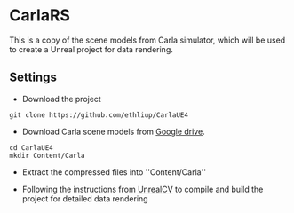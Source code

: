 # CarlaRS

This is a copy of the scene models from Carla simulator, which will be used to create a Unreal project for data rendering.

## Settings
* Download the project
```
git clone https://github.com/ethliup/CarlaUE4
```
* Download Carla scene models from [Google drive](https://drive.google.com/uc?id=1FtC00CrDb7Kz5StBAwb6vqOGbzZtpROx&export=download).
```
cd CarlaUE4
mkdir Content/Carla
```
* Extract the compressed files into ''Content/Carla''

* Following the instructions from [UnrealCV](https://github.com/ethliup/UnrealCV) to compile and build the project for detailed data rendering
